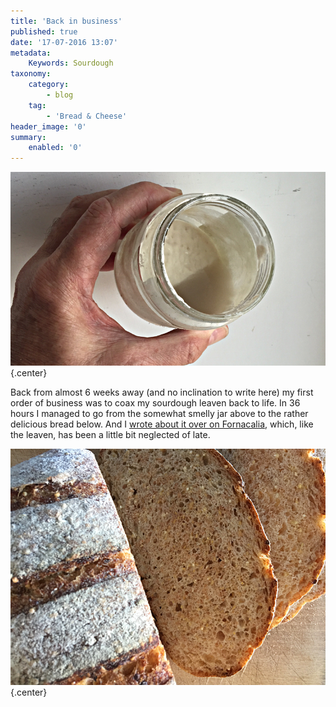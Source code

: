 ```yaml
---
title: 'Back in business'
published: true
date: '17-07-2016 13:07'
metadata:
    Keywords: Sourdough
taxonomy:
    category:
        - blog
    tag:
        - 'Bread & Cheese'
header_image: '0'
summary:
    enabled: '0'
---
```


![Hooch](hooch.png){.center}

Back from almost 6 weeks away (and no inclination to write here) my first order of business was to coax my sourdough leaven back to life. In 36 hours I managed to go from the somewhat smelly jar above to the rather delicious bread below. And I [wrote about it over on Fornacalia](http://www.fornacalia.com/2016/resurrection/), which, like the leaven, has been a little bit neglected of late.

![Crumb](crumb.png){.center} 